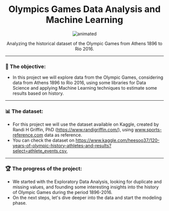 <h1 align="center">
Olympics Games Data Analysis and Machine Learning
</h1>
<p align="center">
  <img src="https://media.giphy.com/media/l2SpVPT2FnKozPDby/giphy.gif" alt="animated" />
</p>


<p align="center">
Analyzing the historical dataset of the Olympic Games from Athens 1896 to Rio 2016.
</p>


---
### 🎯 The objective:
- In this project we will explore data from the Olympic Games, considering data from Athens 1896 to Rio 2016, using some libraries for Data Science and applying Machine Learning techniques to estimate some results based on history.

---
### 📊 The dataset:
- For this project we will use the dataset available on Kaggle, created by Randi H Griffin, PhD (https://www.randigriffin.com/), using www.sports-reference.com data as reference.
- You can check the dataset on https://www.kaggle.com/heesoo37/120-years-of-olympic-history-athletes-and-results?select=athlete_events.csv,

---
### :trophy: The progress of the project:
- We started with the Exploratory Data Analysis, looking for duplicate and missing values, and founding some interesting insights into the history of Olympic Games during the period 1896-2016.
- On the next steps, let's dive deeper into the data and start the modeling phase.

